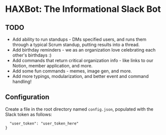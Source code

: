 # HAXBot: The Informational Slack Bot

## TODO

- Add ability to run standups - DMs specified users, and runs them through a typical Scrum standup, putting results into a thread.
- Add birthday reminders - we as an organization love celebrating each other's birthdays :)
- Add commands that return critical organization info - like links to our Notion, member application, and more.
- Add some fun commands - memes, image gen, and more.
- Add more typings, modularization, and better event and command handling!

## Configuration

Create a file in the root directory named `config.json`, populated with the Slack token as follows:

```{
  "user_token": "user_token_here"
}
```
